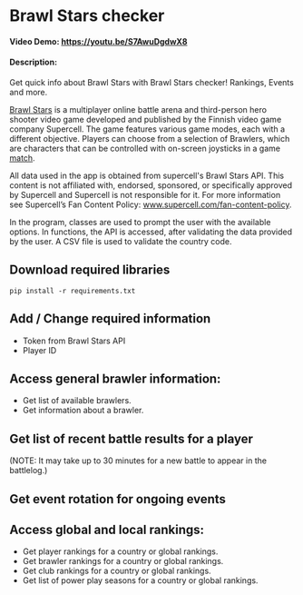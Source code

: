 # Brawl Stars checker
#### Video Demo:  https://youtu.be/S7AwuDgdwX8
#### Description:
Get quick info about Brawl Stars with Brawl Stars checker! Rankings, Events and more.

[Brawl Stars](https://supercell.com/en/games/brawlstars/) is a multiplayer online battle arena and third-person hero shooter video game developed and published by the Finnish video game company Supercell. The game features various game modes, each with a different objective. Players can choose from a selection of Brawlers, which are characters that can be controlled with on-screen joysticks in a game [match](https://en.wikipedia.org/wiki/Brawl_Stars).

All data used in the app is obtained from supercell's Brawl Stars API. This content is not affiliated with, endorsed, sponsored, or specifically approved by Supercell and Supercell is not responsible for it. For more information see Supercell’s Fan Content Policy: www.supercell.com/fan-content-policy.

In the program, classes are used to prompt the user with the available options. In functions, the API is accessed, after validating the data provided by the user. A CSV file is used to validate the country code.

## Download required libraries

```commandline
pip install -r requirements.txt
```

## Add / Change required information

- Token from Brawl Stars API
- Player ID

## Access general brawler information:
- Get list of available brawlers.
- Get information about a brawler.
## Get list of recent battle results for a player
(NOTE: It may take up to 30 minutes for a new battle to appear in the battlelog.)
## Get event rotation for ongoing events
## Access global and local rankings:
- Get player rankings for a country or global rankings.
- Get brawler rankings for a country or global rankings.
- Get club rankings for a country or global rankings.
- Get list of power play seasons for a country or global rankings.